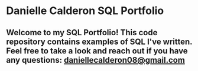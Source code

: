 # Danielle Calderon SQL Portfolio

## Welcome to my SQL Portfolio! This code repository contains examples of SQL I've written. Feel free to take a look and reach out if you have any questions: daniellecalderon08@gmail.com 
